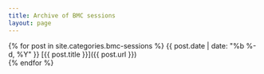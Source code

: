 ```yaml
---
title: Archive of BMC sessions
layout: page
---
```


{% for post in site.categories.bmc-sessions %}
{{ post.date | date: "%b %-d, %Y" }} [{{ post.title }}]({{ post.url }})  
{% endfor %}
